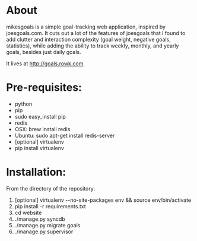 # About
mikesgoals is a simple goal-tracking web application, inspired by
joesgoals.com. It cuts out a lot of the features of joesgoals that I
found to add clutter and interaction complexity (goal weight, negative
goals, statistics), while adding the ability to track weekly, monthly,
and yearly goals, besides just daily goals.

It lives at http://goals.rowk.com.

# Pre-requisites:
* python
* pip
 * sudo easy_install pip
* redis
 * OSX: brew install redis
 * Ubuntu: sudo apt-get install redis-server
* [optional] virtualenv
 * pip install virtualenv

# Installation:
From the directory of the repository:

1. [optional] virtualenv --no-site-packages env && source env/bin/activate
1. pip install -r requirements.txt
1. cd website
1. ./manage.py syncdb
1. ./manage.py migrate goals
1. ./manage.py supervisor
